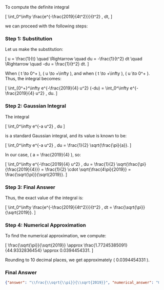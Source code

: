 To compute the definite integral 

\[
\int_0^\infty \frac{e^{-\frac{2019}{4t^2}}}{t^2} \, dt,
\]

we can proceed with the following steps:

### Step 1: Substitution
Let us make the substitution:

\[
u = \frac{1}{t} \quad \Rightarrow \quad du = -\frac{1}{t^2} dt \quad \Rightarrow \quad -du = \frac{1}{t^2} dt.
\]

When \( t \to 0^+ \), \( u \to +\infty \), and when \( t \to +\infty \), \( u \to 0^+ \). Thus, the integral becomes:

\[
\int_{0^+}^\infty e^{-\frac{2019}{4} u^2} (-du) = \int_0^\infty e^{-\frac{2019}{4} u^2} \, du.
\]

### Step 2: Gaussian Integral
The integral 

\[
\int_0^\infty e^{-a u^2} \, du
\]

is a standard Gaussian integral, and its value is known to be:

\[
\int_0^\infty e^{-a u^2} \, du = \frac{1}{2} \sqrt{\frac{\pi}{a}}.
\]

In our case, \( a = \frac{2019}{4} \), so:

\[
\int_0^\infty e^{-\frac{2019}{4} u^2} \, du = \frac{1}{2} \sqrt{\frac{\pi}{\frac{2019}{4}}} = \frac{1}{2} \cdot \sqrt{\frac{4\pi}{2019}} = \frac{\sqrt{\pi}}{\sqrt{2019}}.
\]

### Step 3: Final Answer
Thus, the exact value of the integral is:

\[
\int_0^\infty \frac{e^{-\frac{2019}{4t^2}}}{t^2} \, dt = \frac{\sqrt{\pi}}{\sqrt{2019}}.
\]

### Step 4: Numerical Approximation
To find the numerical approximation, we compute:

\[
\frac{\sqrt{\pi}}{\sqrt{2019}} \approx \frac{1.77245385091}{44.9332836454} \approx 0.0394454331.
\]

Rounding to 10 decimal places, we get approximately \( 0.0394454331 \).

### Final Answer
```json
{"answer": "\\frac{\\sqrt{\\pi}}{\\sqrt{2019}}", "numerical_answer": "0.0394454331"}
```
